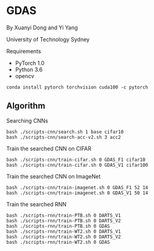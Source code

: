 # GDAS
By Xuanyi Dong and Yi Yang

University of Technology Sydney

Requirements
- PyTorch 1.0
- Python 3.6
- opencv
```
conda install pytorch torchvision cuda100 -c pytorch
```

## Algorithm

Searching CNNs
```
bash ./scripts-cnn/search.sh 1 base cifar10
bash ./scripts-cnn/search-acc-v2.sh 3 acc2
```

Train the searched CNN on CIFAR
```
bash ./scripts-cnn/train-cifar.sh 0 GDAS_F1 cifar10
bash ./scripts-cnn/train-cifar.sh 0 GDAS_V1 cifar100
```

Train the searched CNN on ImageNet
```
bash ./scripts-cnn/train-imagenet.sh 0 GDAS_F1 52 14
bash ./scripts-cnn/train-imagenet.sh 0 GDAS_V1 50 14
```


Train the searched RNN
```
bash ./scripts-rnn/train-PTB.sh 0 DARTS_V1
bash ./scripts-rnn/train-PTB.sh 0 DARTS_V2
bash ./scripts-rnn/train-PTB.sh 0 GDAS
bash ./scripts-rnn/train-WT2.sh 0 DARTS_V1
bash ./scripts-rnn/train-WT2.sh 0 DARTS_V2
bash ./scripts-rnn/train-WT2.sh 0 GDAS
```
